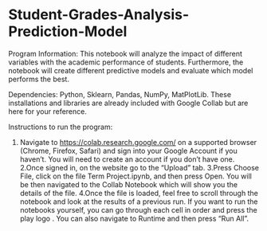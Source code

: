 # Student-Grades-Analysis-Prediction-Model
Program Information: This notebook will analyze the impact of different variables with the academic performance of students. Furthermore, the notebook will create different predictive models and evaluate which model performs the best.

Dependencies: Python, Sklearn, Pandas, NumPy, MatPlotLib. These installations and libraries are already included with Google Collab but are here for your reference.

Instructions to run the program:
1. Navigate to https://colab.research.google.com/ on a supported browser (Chrome, Firefox, Safari) and sign into your Google Account if you haven’t. You will need to create an account if you don’t have one. 
2.Once signed in, on the website go to the “Upload” tab.
3.Press Choose File, click on the file Term Project.ipynb, and then press Open. You will be then navigated to the Collab Notebook which will show you the details of the file.
4.Once the file is loaded, feel free to scroll through the notebook and look at the results of a previous run. If you want to run the notebooks yourself, you can go through each cell in order and press the play logo . You can also navigate to Runtime and then press “Run All”.
